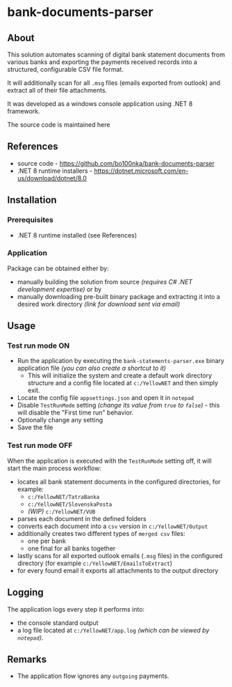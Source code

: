 # bank-documents-parser

## About
This solution automates scanning of digital bank statement documents from various banks and exporting the payments received records into a structured, configurable CSV file format.

It will additionally scan for all `.msg` files (emails exported from outlook) and extract all of their file attachments.

It was developed as a windows console application using .NET 8 framework.

The source code is maintained here

## References
* source code - https://github.com/bo100nka/bank-documents-parser
* .NET 8 runtime installers - https://dotnet.microsoft.com/en-us/download/dotnet/8.0

## Installation

### Prerequisites

* .NET 8 runtime installed (see References)

### Application

Package can be obtained either by:
* manually building the solution from source _(requires C# .NET development expertise)_ or by
* manually downloading pre-built binary package and extracting it into a desired work directory _(link for download sent via email)_

## Usage

### Test run mode ON
* Run the application by executing the `bank-statements-parser.exe` binary application file _(you can also create a shortcut to it)_
    * This will initialize the system and create a default work directory structure and a config file located at `c:/YellowNET` and then simply exit.
* Locate the config file `appsettings.json` and open it in `notepad`
* Disable `TestRunMode` setting _(change its value from `true` to `false`)_ - this will disable the "First time run" behavior.
* Optionally change any setting
* Save the file

### Test run mode OFF
When the application is executed with the `TestRunMode` setting off, it will start the main process workflow:
* locates all bank statement documents in the configured directories, for example:
    * `c:/YellowNET/TatraBanka`
    * `c:/YellowNET/SlovenskaPosta`
    * _(WIP)_ `c:/YellowNET/VUB`
* parses each document in the defined folders
* converts each document into a `csv` version in `c:/YellowNET/Output`
* additionally creates two different types of `merged csv` files:
    * one per bank
    * one final for all banks together
* lastly scans for all exported outlook emails (`.msg` files) in the configured directory (for example `c:/YellowNET/EmailsToExtract`)
* for every found email it exports all attachments to the output directory


## Logging
The application logs every step it performs into:
* the console standard output
* a log file located at `c:/YellowNET/app.log` _(which can be viewed by `notepad`)_.

## Remarks
* The application flow ignores any `outgoing` payments.
